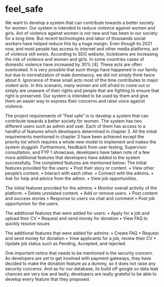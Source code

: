 # feel_safe

We want to develop a system that can contribute towards a better society for women. Our system is intended to reduce violence against women and girls. Act of violence against women is not new and has been in our society for a long time. But recent technologies and labor of thousands social workers have helped reduce this by a huge margin. Even though its 2021 now, and most people has access to internet and other media platforms, act of violence still exists. According to SDG website, lockdowns are increasing the risk of violence and women and girls. In some countries cases of domestic violence have increased by 30% [4]. These acts are often overlooked. It is very possible that such things have happened in our family but due to normalization of male dominancy, we did not simply think twice about it. Ignorance of these small acts most of the time contributes to major violent acts. In this scenario, many women are still afraid to come out or simply are unaware of their rights and people that are fighting to ensure that right is preserved. Our system is intended to be used by them and give them an easier way to express their concerns and raise voice against violence.

The project requirements of “Feel safe” is to develop a system that can contribute towards a better society for women. The system has two different users such as admin and user. Each of them has access to a handful of features which developers determined in chapter 3. All the initial requirements mentioned in chapter 3 have been achieved except the priority list which requires a whole new model to implement and makes the system sluggish. Furthermore, feedback from user testing, Supervisor consultation, and FYP 1 showcase, developers have taken note of a few more additional features that developers have added to the system successfully. The completed features are mentioned below:
The initial features provided for the users:
    • Post their story or content.
    • View other people’s content.
    • Interact with each other.
    • Connect with the admins.
    • Ask for help and advice from the admin.
    • View job opportunities.
    
The initial features provided for the admins:
    • Monitor overall activity of the platform.
    • Delete unrelated content.
    • Add or remove users.
    • Post content and success stories
    • Response to users via chat and comment
    • Post job opportunism for the users.
    
The additional features that were added for users:
    • Apply for a job and upload their CV
    • Request and send money for donation
    • View FAQ to quickly resolve issues
    
The additional features that were added for admins:
    • Create FAQ
    • Request and send money for donation
    • View applicants for a job, review their CV
    • Update job status such as Pending, Accepted, and rejected.
    
One important notice that needs to be mentioned is the security concern. As developers are yet to get involved with payment gateways, they have decided to make the donation feature as a dummy, so it does not raise any security concerns. And as for our database, its build off google so data leak chances are very low and lastly, developers are really grateful to be able to develop every feature that they proposed.
